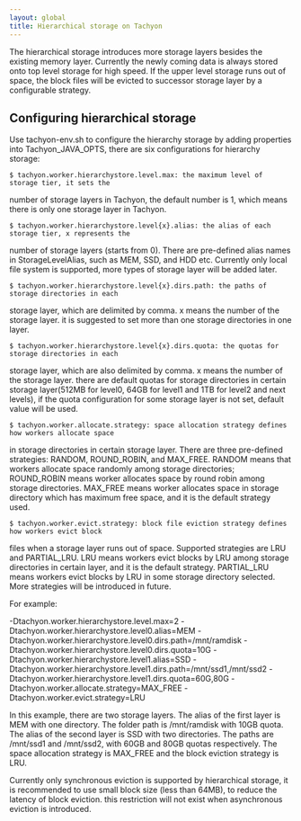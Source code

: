 ```yaml
---
layout: global
title: Hierarchical storage on Tachyon
---
```


The hierarchical storage introduces more storage layers besides the existing memory layer. Currently
the newly coming data is always stored onto top level storage for high speed. If the upper level
storage runs out of space, the block files will be evicted to successor storage layer by a
configurable strategy.

## Configuring hierarchical storage

Use tachyon-env.sh to configure the hierarchy storage by adding properties into Tachyon_JAVA_OPTS,
there are six configurations for hierarchy storage:

    $ tachyon.worker.hierarchystore.level.max: the maximum level of storage tier, it sets the
number of storage layers in Tachyon, the default number is 1, which means there is only one storage
layer in Tachyon.

    $ tachyon.worker.hierarchystore.level{x}.alias: the alias of each storage tier, x represents the
number of storage layers (starts from 0). There are pre-defined alias names in StorageLevelAlias,
such as MEM, SSD, and HDD etc. Currently only local file system is supported, more types of storage
layer will be added later.

    $ tachyon.worker.hierarchystore.level{x}.dirs.path: the paths of storage directories in each
storage layer, which are delimited by comma. x means the number of the storage layer. it is
suggested to set more than one storage directories in one layer.

    $ tachyon.worker.hierarchystore.level{x}.dirs.quota: the quotas for storage directories in each
storage layer, which are also delimited by comma. x means the number of the storage layer. there are
default quotas for storage directories in certain storage layer(512MB for level0, 64GB for level1
and 1TB for level2 and next levels), if the quota configuration for some storage layer is not set,
default value will be used.

    $ tachyon.worker.allocate.strategy: space allocation strategy defines how workers allocate space
in storage directories in certain storage layer. There are three pre-defined strategies: RANDOM,
ROUND_ROBIN, and MAX_FREE. RANDOM means that workers allocate space randomly among storage
directories; ROUND_ROBIN means worker allocates space by round robin among storage directories.
MAX_FREE means worker allocates space in storage directory which has maximum free space, and it is
the default strategy used.

    $ tachyon.worker.evict.strategy: block file eviction strategy defines how workers evict block
files when a storage layer runs out of space. Supported strategies are LRU and PARTIAL_LRU. LRU
means workers evict blocks by LRU among storage directories in certain layer, and it is the default
strategy. PARTIAL_LRU means workers evict blocks by LRU in some storage directory selected. More
strategies will be introduced in future.

For example:

  -Dtachyon.worker.hierarchystore.level.max=2
  -Dtachyon.worker.hierarchystore.level0.alias=MEM
  -Dtachyon.worker.hierarchystore.level0.dirs.path=/mnt/ramdisk
  -Dtachyon.worker.hierarchystore.level0.dirs.quota=10G
  -Dtachyon.worker.hierarchystore.level1.alias=SSD
  -Dtachyon.worker.hierarchystore.level1.dirs.path=/mnt/ssd1,/mnt/ssd2
  -Dtachyon.worker.hierarchystore.level1.dirs.quota=60G,80G
  -Dtachyon.worker.allocate.strategy=MAX_FREE
  -Dtachyon.worker.evict.strategy=LRU

In this example, there are two storage layers. The alias of the first layer is MEM with one
directory. The folder path is /mnt/ramdisk with 10GB quota. The alias of the second layer is SSD
with two directories. The paths are /mnt/ssd1 and /mnt/ssd2, with 60GB and 80GB quotas respectively.
The space allocation strategy is MAX_FREE and the block eviction strategy is LRU.

Currently only synchronous eviction is supported by hierarchical storage, it is recommended to use
small block size (less than 64MB), to reduce the latency of block eviction. this restriction will
not exist when asynchronous eviction is introduced.
